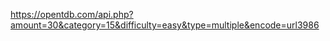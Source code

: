 <!-- Quest api link -->
https://opentdb.com/api.php?amount=30&category=15&difficulty=easy&type=multiple&encode=url3986